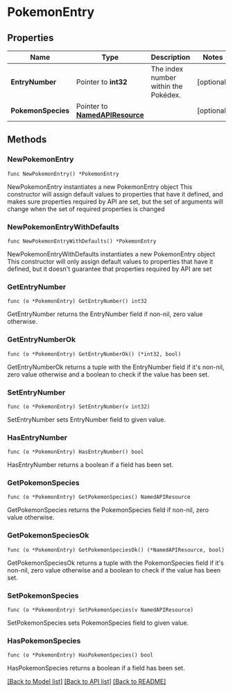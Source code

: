 # PokemonEntry

## Properties

Name | Type | Description | Notes
------------ | ------------- | ------------- | -------------
**EntryNumber** | Pointer to **int32** | The index number within the Pokédex. | [optional] 
**PokemonSpecies** | Pointer to [**NamedAPIResource**](NamedAPIResource.md) |  | [optional] 

## Methods

### NewPokemonEntry

`func NewPokemonEntry() *PokemonEntry`

NewPokemonEntry instantiates a new PokemonEntry object
This constructor will assign default values to properties that have it defined,
and makes sure properties required by API are set, but the set of arguments
will change when the set of required properties is changed

### NewPokemonEntryWithDefaults

`func NewPokemonEntryWithDefaults() *PokemonEntry`

NewPokemonEntryWithDefaults instantiates a new PokemonEntry object
This constructor will only assign default values to properties that have it defined,
but it doesn't guarantee that properties required by API are set

### GetEntryNumber

`func (o *PokemonEntry) GetEntryNumber() int32`

GetEntryNumber returns the EntryNumber field if non-nil, zero value otherwise.

### GetEntryNumberOk

`func (o *PokemonEntry) GetEntryNumberOk() (*int32, bool)`

GetEntryNumberOk returns a tuple with the EntryNumber field if it's non-nil, zero value otherwise
and a boolean to check if the value has been set.

### SetEntryNumber

`func (o *PokemonEntry) SetEntryNumber(v int32)`

SetEntryNumber sets EntryNumber field to given value.

### HasEntryNumber

`func (o *PokemonEntry) HasEntryNumber() bool`

HasEntryNumber returns a boolean if a field has been set.

### GetPokemonSpecies

`func (o *PokemonEntry) GetPokemonSpecies() NamedAPIResource`

GetPokemonSpecies returns the PokemonSpecies field if non-nil, zero value otherwise.

### GetPokemonSpeciesOk

`func (o *PokemonEntry) GetPokemonSpeciesOk() (*NamedAPIResource, bool)`

GetPokemonSpeciesOk returns a tuple with the PokemonSpecies field if it's non-nil, zero value otherwise
and a boolean to check if the value has been set.

### SetPokemonSpecies

`func (o *PokemonEntry) SetPokemonSpecies(v NamedAPIResource)`

SetPokemonSpecies sets PokemonSpecies field to given value.

### HasPokemonSpecies

`func (o *PokemonEntry) HasPokemonSpecies() bool`

HasPokemonSpecies returns a boolean if a field has been set.


[[Back to Model list]](../README.md#documentation-for-models) [[Back to API list]](../README.md#documentation-for-api-endpoints) [[Back to README]](../README.md)


